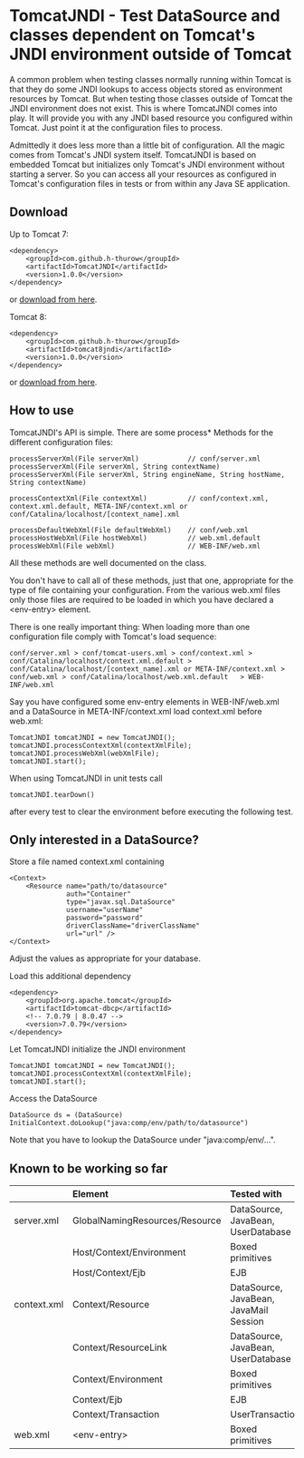 # TomcatJNDI - Test DataSource and classes dependent on Tomcat's JNDI environment outside of Tomcat

A common problem when testing classes normally running within Tomcat is that they do some JNDI lookups to access objects stored as environment resources by Tomcat. But when testing those classes outside of Tomcat the JNDI environment does not exist. This is where TomcatJNDI comes into play. It will provide you with any JNDI based resource you configured within Tomcat. Just point it at the configuration files to process.

Admittedly it does less more than a little bit of configuration. All the magic comes from Tomcat's JNDI system itself. TomcatJNDI is based on embedded Tomcat but initializes only Tomcat's JNDI environment without starting a server. So you can access all your resources as configured in Tomcat's configuration files in tests or from within any Java SE application.

## Download

Up to Tomcat 7:

    <dependency>
        <groupId>com.github.h-thurow</groupId>
        <artifactId>TomcatJNDI</artifactId>
        <version>1.0.0</version>
    </dependency>
    
or <a href=http://search.maven.org/#search%7Cgav%7C1%7Cg%3A%22com.github.h-thurow%22%20AND%20a%3A%22TomcatJNDI%22>download from here</a>.

Tomcat 8:

    <dependency>
        <groupId>com.github.h-thurow</groupId>
        <artifactId>tomcat8jndi</artifactId>
        <version>1.0.0</version>
    </dependency>
    
or <a href=http://search.maven.org/#search%7Cgav%7C1%7Cg%3A%22com.github.h-thurow%22%20AND%20a%3A%22tomcat8jndi%22>download from here</a>.

## How to use

TomcatJNDI's API is simple. There are some process* Methods for the different configuration files:

    processServerXml(File serverXml)            // conf/server.xml
    processServerXml(File serverXml, String contextName)
    processServerXml(File serverXml, String engineName, String hostName, String contextName)
    
    processContextXml(File contextXml)          // conf/context.xml, context.xml.default, META-INF/context.xml or conf/Catalina/localhost/[context_name].xml
    
    processDefaultWebXml(File defaultWebXml)    // conf/web.xml
    processHostWebXml(File hostWebXml)          // web.xml.default
    processWebXml(File webXml)                  // WEB-INF/web.xml


All these methods are well documented on the class. 

You don't have to call all of these methods, just that one, appropriate for the type of file containing your configuration. From the various web.xml files only those files are required to be loaded in which you have declared a \<env-entry> element. 

There is one really important thing: When loading more than one configuration file comply with Tomcat's load sequence:


    conf/server.xml > conf/tomcat-users.xml > conf/context.xml > conf/Catalina/localhost/context.xml.default > conf/Catalina/localhost/[context_name].xml or META-INF/context.xml > conf/web.xml > conf/Catalina/localhost/web.xml.default   > WEB-INF/web.xml


Say you have configured some env-entry elements in WEB-INF/web.xml and a DataSource in META-INF/context.xml load context.xml before web.xml:
    
    TomcatJNDI tomcatJNDI = new TomcatJNDI();
    tomcatJNDI.processContextXml(contextXmlFile);
    tomcatJNDI.processWebXml(webXmlFile);
    tomcatJNDI.start();

When using TomcatJNDI in unit tests call

    tomcatJNDI.tearDown()

after every test to clear the environment before executing the following test.

## Only interested in a DataSource?

Store a file named context.xml containing

    <Context>
        <Resource name="path/to/datasource"
                  auth="Container"
                  type="javax.sql.DataSource"
                  username="userName"
                  password="password"
                  driverClassName="driverClassName"
                  url="url" />
    </Context>

Adjust the values as appropriate for your database.
    
Load this additional dependency

    <dependency>
        <groupId>org.apache.tomcat</groupId>
        <artifactId>tomcat-dbcp</artifactId>
        <!-- 7.0.79 | 8.0.47 -->
        <version>7.0.79</version>
    </dependency> 

Let TomcatJNDI initialize the JNDI environment

    TomcatJNDI tomcatJNDI = new TomcatJNDI();
    tomcatJNDI.processContextXml(contextXmlFile);
    tomcatJNDI.start();
    
Access the DataSource

    DataSource ds = (DataSource) InitialContext.doLookup("java:comp/env/path/to/datasource")
    
Note that you have to lookup the DataSource under "java:comp/env/...".

## Known to be working so far

|  | Element | Tested with |
| :---| :---| :---|
| server.xml | GlobalNamingResources/Resource | DataSource, JavaBean, UserDatabase
| | Host/Context/Environment | Boxed primitives
| | Host/Context/Ejb | EJB
| context.xml | Context/Resource | DataSource, JavaBean, JavaMail Session
| | Context/ResourceLink | DataSource, JavaBean, UserDatabase
| | Context/Environment | Boxed primitives
| | Context/Ejb | EJB
| | Context/Transaction | UserTransaction
| web.xml | \<env-entry> | Boxed primitives








